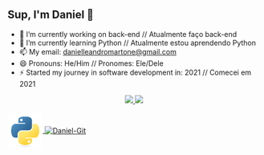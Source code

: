 ## Sup, I'm Daniel 👋

- 🔭 I’m currently working on back-end // Atualmente faço back-end
- 🌱 I’m currently learning Python // Atualmente estou aprendendo Python
- 📫 My email: danielleandromartone@gmail.com
- 😄 Pronouns: He/Him // Pronomes: Ele/Dele
- ⚡ Started my journey in software development in: 2021 // Comecei em 2021
<div align="center">
  <a href="https://github.com/Daniel-Martone">
  <img height="180em" src="https://github-readme-stats.vercel.app/api?username=Daniel-Martone&show_icons=true&theme=radical&include_all_commits=true&count_private=true"/>
  <img height="150m" src="https://github-readme-stats.vercel.app/api/top-langs/?username=Daniel-Martone&layout=compact&langs_count=7&theme=radical"/>
</div>
 
</div>
  <div style="display: inline_block"><br>
  <img align="center" alt="Daniel-Python" height="70" width="70" src="https://raw.githubusercontent.com/devicons/devicon/master/icons/python/python-original.svg">
  <img align="center" alt="Daniel-Git" height="70" width="70"src="https://cdn.jsdelivr.net/gh/devicons/devicon/icons/git/git-original.svg">
</div>
